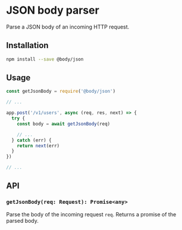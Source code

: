 # JSON body parser

Parse a JSON body of an incoming HTTP request.

## Installation

```sh
npm install --save @body/json
```

## Usage

```js
const getJsonBody = require('@body/json')

// ...

app.post('/v1/users', async (req, res, next) => {
  try {
    const body = await getJsonBody(req)

    // ...
  } catch (err) {
    return next(err)
  }
})

// ...
```

## API

### `getJsonBody(req: Request): Promise<any>`

Parse the body of the incoming request `req`. Returns a promise of the parsed body.
